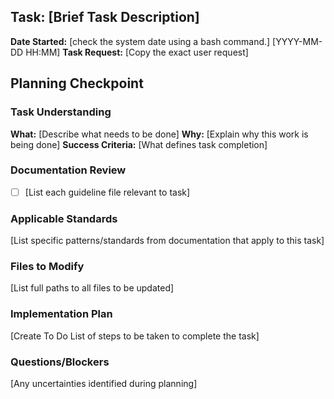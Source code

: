 ## Task: [Brief Task Description]
**Date Started:** [check the system date using a bash command.] [YYYY-MM-DD HH:MM]
**Task Request:** [Copy the exact user request]

## Planning Checkpoint

### Task Understanding
**What:** [Describe what needs to be done]
**Why:** [Explain why this work is being done]
**Success Criteria:** [What defines task completion]

### Documentation Review
- [ ] [List each guideline file relevant to task]

### Applicable Standards
[List specific patterns/standards from documentation that apply to this task]

### Files to Modify
[List full paths to all files to be updated]


### Implementation Plan
[Create To Do List of steps to be taken to complete the task]

### Questions/Blockers
[Any uncertainties identified during planning]
